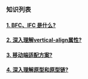 
### 知识列表

  #### [1. BFC、IFC 是什么?](/file/bfc.md)

  #### [2. 深入理解vertical-align属性?](/file/va.md)

  #### [3. 移动端适配方案?](/file/sp.md)

  #### [4. 深入理解原型和原型链?](/file/yx.md)
